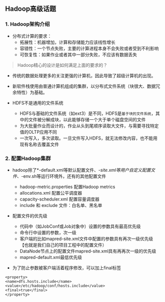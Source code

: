 ## Hadoop高级话题

### 1. Hadoop架构介绍
- 分布式计算的要求：
    - 拓展性：机器增加，计算和存储能力应该线性增长
    - 容错性：一个节点失败，主要的计算进程本身不会失败或者受到不利影响
    - 可恢复性：如果作业或者其中一部分失败，不应该有数据丢失
> Hadoop精心的设计是如何满足上面的要求的？
- 传统的数据处理更多的关注更强的计算机，因此导致了超级计算机的出现。
- 新软件栈使用由普通计算机组成的集群，以分布式文件系统（块很大、数据冗余特性）为基础。

- HDFS不是通用的文件系统
    - HDFS与基础的文件系统（如ext3）是不同，HDFS是`基于块的文件系统`，其中的文件被分解成块，以此能够存储一个大于单个磁盘空间的文件
    - 为大批量作业而设计的，作业从头到尾顺序读取大文件，与需要寻找特定值的OLTP应用不同
    - 一次写入，多次读取。一旦文件写入HDFS，就无法修改内容，也不能用现有名称去覆盖文件

### 2. 配置Hadoop集群
- hadoop除了*-default.xml等默认配置文件、*-site.xml等用户自定义配置文件、*-env.sh等运行环境外，还有的其他配置文件
    - hadoop-metric.properties 配置Hadoop metrics
    - allocations.xml 配置公平调度器
    - capacity-scheduler.xml 配置容量调度器
    - include 和 exclude 文件：白名单、黑名单

- 配置文件的优先级
    - 代码中（如JobConf或Job对象中）设置的参数具有最高优先级
    - 命令行中设置的参数，次一级
    - 客户端的比如mapred-site.xml文件中配置的参数具有再次一级优先级【也就是我们自己的项目工程中的配置文件）
    - DataNode节点上的配置文件mapred-site.xml具有再再次一级的优先级
    - mapred-default.xml最低优先级
- 为了防止参数被客户端活着程序修改，可以加上final标签
```
<property>
<name>dfs.hosts.include</name>
<value>/etc/hadoop/conf/hosts.include</value>
<final>true</final>
</property>
```





